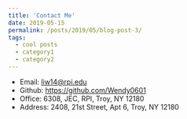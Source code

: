 ```yaml
---
title: 'Contact Me'
date: 2019-05-15
permalink: /posts/2019/05/blog-post-3/
tags:
  - cool posts
  - category1
  - category2
---
```

* Email: liw14@rpi.edu
* Github: https://github.com/Wendy0601
* Office: 6308, JEC, RPI, Troy, NY 12180
* Address: 2408, 21st Street, Apt 6, Troy, NY 12180

